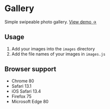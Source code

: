 # Gallery

Simple swipeable photo gallery. [View demo →](https://cldup.com/CjFmTyRE4D.html)

## Usage

1. Add your images into the `images` directory
2. Add the file names of your images in `images.js`

## Browser support

* Chrome 80
* Safari 13.1
* iOS Safari 13.4
* Firefox 75
* Microsoft Edge 80
